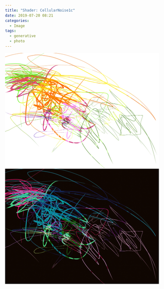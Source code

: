 ```yaml
---
title: "Shader: CellularNoise1c"
date: 2019-07-20 08:21
categories:
  - Image
tags:
  - generative
  - photo
---
```


![Procedural Mañana 1](/assets/3da556fd10.jpg)
![Procedural Mañana 2](/assets/c8070e22c1.jpg)